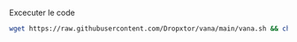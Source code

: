 Excecuter le code 
```bash
wget https://raw.githubusercontent.com/Dropxtor/vana/main/vana.sh && chmod +x vana.sh && ./vana.sh
  ```
